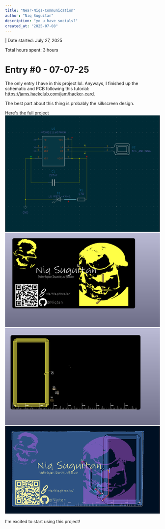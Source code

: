 ```yaml
---
title: "Near-Niqs-Communication"
author: "Niq Suguitan"
description: "yo u have socials?" 
created_at: "2025-07-08"
---
```


| Date started: July 27, 2025

Total hours spent: 3 hours

# Entry #0 - 07-07-25

The only entry I have in this project lol. Anyways, I finished up the schematic and PCB following this tutorial: https://jams.hackclub.com/jam/hacker-card.

The best part about this thing is probably the silkscreen design.

Here's the full project
![alt text](Screenshot/1.png)
![alt text](Screenshot/2.png)
![alt text](Screenshot/3.png)
![alt text](Screenshot/4.png)


I'm excited to start using this project!